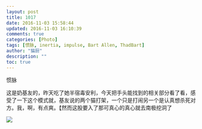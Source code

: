 ```yaml
---
layout: post
title: 1017
date: 2016-11-03 15:58:44
updated: 2016-11-03 16:10:39
comments: true
categories: [Photo]
tags: [惯脉, inertia, impulse, Bart Allen, ThadBart]
author: "猫厨"
description: ""
toc: true
---
```


<p>惯脉</p> 
<p>这是奶基友的，昨天吃了她半宿毒安利，今天把手头能找到的相关部分看了看，感受了一下这个模式就，基友说的两个猫打架，一个只是打闹另一个是认真想杀死对方。我，啊，有点爽。【然而这股要入了那可真心的真心就去南极挖洞了<br /></p>

![](https://nos.netease.com/imglf1/img/cVZNdzJtQk9JV2N1K1BRRFVaUmt1VzJkUTVpTzE1YjZYcVRJc1U1N0FOR1JoelFJNnBIOER3PT0.jpg)